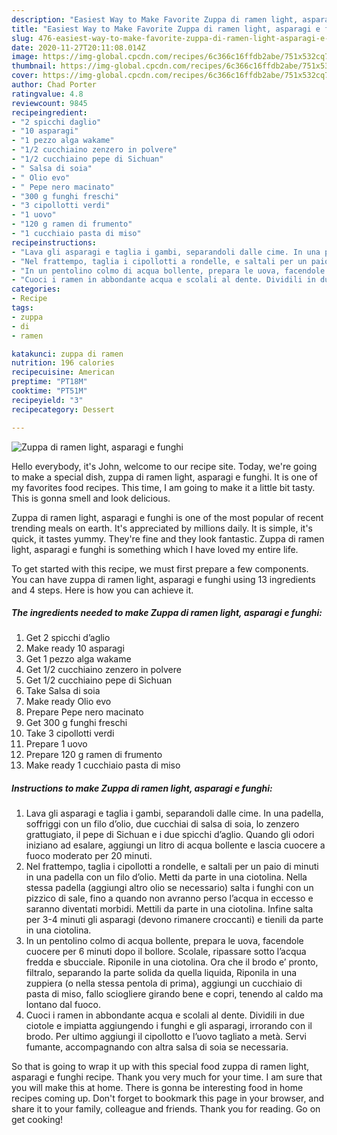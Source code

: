 ```yaml
---
description: "Easiest Way to Make Favorite Zuppa di ramen light, asparagi e funghi"
title: "Easiest Way to Make Favorite Zuppa di ramen light, asparagi e funghi"
slug: 476-easiest-way-to-make-favorite-zuppa-di-ramen-light-asparagi-e-funghi
date: 2020-11-27T20:11:08.014Z
image: https://img-global.cpcdn.com/recipes/6c366c16ffdb2abe/751x532cq70/zuppa-di-ramen-light-asparagi-e-funghi-recipe-main-photo.jpg
thumbnail: https://img-global.cpcdn.com/recipes/6c366c16ffdb2abe/751x532cq70/zuppa-di-ramen-light-asparagi-e-funghi-recipe-main-photo.jpg
cover: https://img-global.cpcdn.com/recipes/6c366c16ffdb2abe/751x532cq70/zuppa-di-ramen-light-asparagi-e-funghi-recipe-main-photo.jpg
author: Chad Porter
ratingvalue: 4.8
reviewcount: 9845
recipeingredient:
- "2 spicchi daglio"
- "10 asparagi"
- "1 pezzo alga wakame"
- "1/2 cucchiaino zenzero in polvere"
- "1/2 cucchiaino pepe di Sichuan"
- " Salsa di soia"
- " Olio evo"
- " Pepe nero macinato"
- "300 g funghi freschi"
- "3 cipollotti verdi"
- "1 uovo"
- "120 g ramen di frumento"
- "1 cucchiaio pasta di miso"
recipeinstructions:
- "Lava gli asparagi e taglia i gambi, separandoli dalle cime. In una padella, soffriggi con un filo d’olio, due cucchiai di salsa di soia, lo zenzero grattugiato, il pepe di Sichuan e i due spicchi d’aglio. Quando gli odori iniziano ad esalare, aggiungi un litro di acqua bollente e lascia cuocere a fuoco moderato per 20 minuti."
- "Nel frattempo, taglia i cipollotti a rondelle, e saltali per un paio di minuti in una padella con un filo d’olio. Metti da parte in una ciotolina. Nella stessa padella (aggiungi altro olio se necessario) salta i funghi con un pizzico di sale, fino a quando non avranno perso l’acqua in eccesso e saranno diventati morbidi. Mettili da parte in una ciotolina. Infine salta per 3-4 minuti gli asparagi (devono rimanere croccanti) e tienili da parte in una ciotolina."
- "In un pentolino colmo di acqua bollente, prepara le uova, facendole cuocere per 6 minuti dopo il bollore. Scolale, ripassare sotto l’acqua fredda e sbucciale. Riponile in una ciotolina. Ora che il brodo e’ pronto, filtralo, separando la parte solida da quella liquida, Riponila in una zuppiera (o nella stessa pentola di prima), aggiungi un cucchiaio di pasta di miso, fallo sciogliere girando bene e copri, tenendo al caldo ma lontano dal fuoco."
- "Cuoci i ramen in abbondante acqua e scolali al dente. Dividili in due ciotole e impiatta aggiungendo i funghi e gli asparagi, irrorando con il brodo. Per ultimo aggiungi il cipollotto e l’uovo tagliato a metà. Servi fumante, accompagnando con altra salsa di soia se necessaria."
categories:
- Recipe
tags:
- zuppa
- di
- ramen

katakunci: zuppa di ramen 
nutrition: 196 calories
recipecuisine: American
preptime: "PT18M"
cooktime: "PT51M"
recipeyield: "3"
recipecategory: Dessert

---
```



![Zuppa di ramen light, asparagi e funghi](https://img-global.cpcdn.com/recipes/6c366c16ffdb2abe/751x532cq70/zuppa-di-ramen-light-asparagi-e-funghi-recipe-main-photo.jpg)

Hello everybody, it's John, welcome to our recipe site. Today, we're going to make a special dish, zuppa di ramen light, asparagi e funghi. It is one of my favorites food recipes. This time, I am going to make it a little bit tasty. This is gonna smell and look delicious.

Zuppa di ramen light, asparagi e funghi is one of the most popular of recent trending meals on earth. It's appreciated by millions daily. It is simple, it's quick, it tastes yummy. They're fine and they look fantastic. Zuppa di ramen light, asparagi e funghi is something which I have loved my entire life.




To get started with this recipe, we must first prepare a few components. You can have zuppa di ramen light, asparagi e funghi using 13 ingredients and 4 steps. Here is how you can achieve it.

<!--inarticleads1-->

##### The ingredients needed to make Zuppa di ramen light, asparagi e funghi:

1. Get 2 spicchi d’aglio
1. Make ready 10 asparagi
1. Get 1 pezzo alga wakame
1. Get 1/2 cucchiaino zenzero in polvere
1. Get 1/2 cucchiaino pepe di Sichuan
1. Take  Salsa di soia
1. Make ready  Olio evo
1. Prepare  Pepe nero macinato
1. Get 300 g funghi freschi
1. Take 3 cipollotti verdi
1. Prepare 1 uovo
1. Prepare 120 g ramen di frumento
1. Make ready 1 cucchiaio pasta di miso




<!--inarticleads2-->

##### Instructions to make Zuppa di ramen light, asparagi e funghi:

1. Lava gli asparagi e taglia i gambi, separandoli dalle cime. In una padella, soffriggi con un filo d’olio, due cucchiai di salsa di soia, lo zenzero grattugiato, il pepe di Sichuan e i due spicchi d’aglio. Quando gli odori iniziano ad esalare, aggiungi un litro di acqua bollente e lascia cuocere a fuoco moderato per 20 minuti.
1. Nel frattempo, taglia i cipollotti a rondelle, e saltali per un paio di minuti in una padella con un filo d’olio. Metti da parte in una ciotolina. Nella stessa padella (aggiungi altro olio se necessario) salta i funghi con un pizzico di sale, fino a quando non avranno perso l’acqua in eccesso e saranno diventati morbidi. Mettili da parte in una ciotolina. Infine salta per 3-4 minuti gli asparagi (devono rimanere croccanti) e tienili da parte in una ciotolina.
1. In un pentolino colmo di acqua bollente, prepara le uova, facendole cuocere per 6 minuti dopo il bollore. Scolale, ripassare sotto l’acqua fredda e sbucciale. Riponile in una ciotolina. Ora che il brodo e’ pronto, filtralo, separando la parte solida da quella liquida, Riponila in una zuppiera (o nella stessa pentola di prima), aggiungi un cucchiaio di pasta di miso, fallo sciogliere girando bene e copri, tenendo al caldo ma lontano dal fuoco.
1. Cuoci i ramen in abbondante acqua e scolali al dente. Dividili in due ciotole e impiatta aggiungendo i funghi e gli asparagi, irrorando con il brodo. Per ultimo aggiungi il cipollotto e l’uovo tagliato a metà. Servi fumante, accompagnando con altra salsa di soia se necessaria.




So that is going to wrap it up with this special food zuppa di ramen light, asparagi e funghi recipe. Thank you very much for your time. I am sure that you will make this at home. There is gonna be interesting food in home recipes coming up. Don't forget to bookmark this page in your browser, and share it to your family, colleague and friends. Thank you for reading. Go on get cooking!
